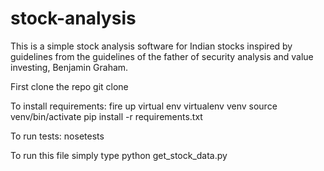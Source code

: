 # stock-analysis
This is a simple stock analysis software for Indian stocks inspired by guidelines from the guidelines of the father of security analysis and value investing, Benjamin Graham.

First clone the repo
git clone 

To install requirements:
fire up virtual env
virtualenv venv
source venv/bin/activate
pip install -r requirements.txt

To run tests:
nosetests


To run this file simply type python get_stock_data.py
